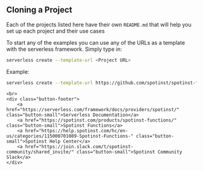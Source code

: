 ## Cloning a Project

Each of the projects listed here have their own `README.md` that will help you set up each project and their use cases

To start any of the examples you can use any of the URLs as a template with the serverless framework. Simply type in:

```bash
serverless create --template-url <Project URL>
```

Example:

```bash
serverless create --template-url https://github.com/spotinst/spotinst-functions-examples/tree/master/node-spotinst-api-getGroups
```

<html>
	<style>
	.button-footer{
	    text-align:center;
	    }
	.button-small{
	    padding: 5px;
	    display: inline-block;
	    border: 1px;
	    border-style: solid;
	    border-radius: 5px;
	    }
	</style>

	<br>
    <div class="button-footer">
        <a href="https://serverless.com/framework/docs/providers/spotinst/" class="button-small">Serverless Documentation</a>
        <a href="https://spotinst.com/products/spotinst-functions/" class="button-small">Spotinst Functions</a>
        <a href="https://help.spotinst.com/hc/en-us/categories/115000701089-Spotinst-Functions-" class="button-small">Spotinst Help Center</a>
        <a href="https://join.slack.com/t/spotinst-community/shared_invite/" class="button-small">Spotinst Community Slack</a>
    </div>

</html>